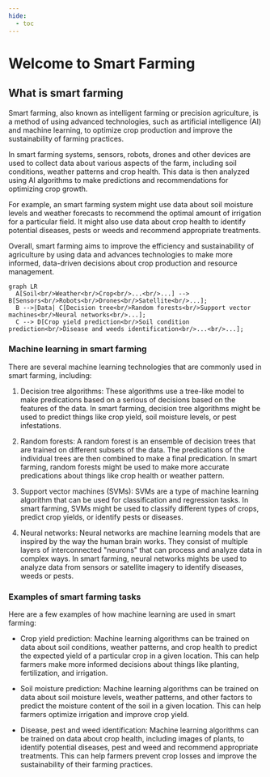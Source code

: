 ```yaml
---
hide:
  - toc
---
```


# Welcome to Smart Farming

## What is smart farming

Smart farming, also known as intelligent farming or precision agriculture, is a method of using advanced technologies, such as artificial intelligence (AI) and machine learning, to optimize crop production and improve the sustainability of farming practices.

In smart farming systems, sensors, robots, drones and other devices are used to collect data about various aspects of the farm, including soil conditions, weather patterns and crop health. This data is then analyzed using AI algorithms to make predictions and recommendations for optimizing crop growth.

For example, an smart farming system might use data about soil moisture levels and weather forecasts to recommend the optimal amount of irrigation for a particular field. It might also use data about crop health to identify potential diseases, pests or weeds and recommend appropriate treatments.

Overall, smart farming aims to improve the efficiency and sustainability of agriculture by using data and advances technologies to make more informed, data-driven decisions about crop production and resource management.

``` mermaid
graph LR
  A[Soil<br/>Weather<br/>Crop<br/>...<br/>...] --> B[Sensors<br/>Robots<br/>Drones<br/>Satellite<br/>...];
  B -->|Data| C[Decision tree<br/>Random forests<br/>Support vector machines<br/>Neural networks<br/>...];
  C --> D[Crop yield prediction<br/>Soil condition prediction<br/>Disease and weeds identification<br/>...<br/>...];
```

### Machine learning in smart farming

There are several machine learning technologies that are commonly used in smart farming, including:

1. Decision tree algorithms: These algorithms use a tree-like model to make predications based on a serious of decisions based on the features of the data. In smart farming, decision tree algorithms might be used to predict things like crop yield, soil moisture levels, or pest infestations.

2. Random forests: A random forest is an ensemble of decision trees that are trained on different subsets of the data. The predications of the individual trees are then combined to make a final predication. In smart farming, random forests might be used to make more accurate predications about things like crop health or weather pattern.

3. Support vector machines (SVMs): SVMs are a type of machine learning algorithm that can be used for classification and regression tasks. In smart farming, SVMs might be used to classify different types of crops, predict crop yields, or identify pests or diseases.

4. Neural networks: Neural networks are machine learning models that are inspired by the way the human brain works. They consist of multiple layers of interconnected "neurons" that can process and analyze data in complex ways. In smart farming, neural networks mights be used to analyze data from sensors or satellite imagery to identify diseases, weeds or pests.

### Examples of smart farming tasks

Here are a few examples of how machine learning are used in smart farming:

- Crop yield prediction: Machine learning algorithms can be trained on data about soil conditions, weather patterns, and crop health to predict the expected yield of a particular crop in a given location. This can help farmers make more informed decisions about things like planting, fertilization, and irrigation.

- Soil moisture prediction: Machine learning algorithms can be trained on data about soil moisture levels, weather patterns, and other factors to predict the moisture content of the soil in a given location. This can help farmers optimize irrigation and improve crop yield.

- Disease, pest and weed identification: Machine learning algorithms can be trained on data about crop health, including images of plants, to identify potential diseases, pest and weed and recommend appropriate treatments. This can help farmers prevent crop losses and improve the sustainability of their farming practices.